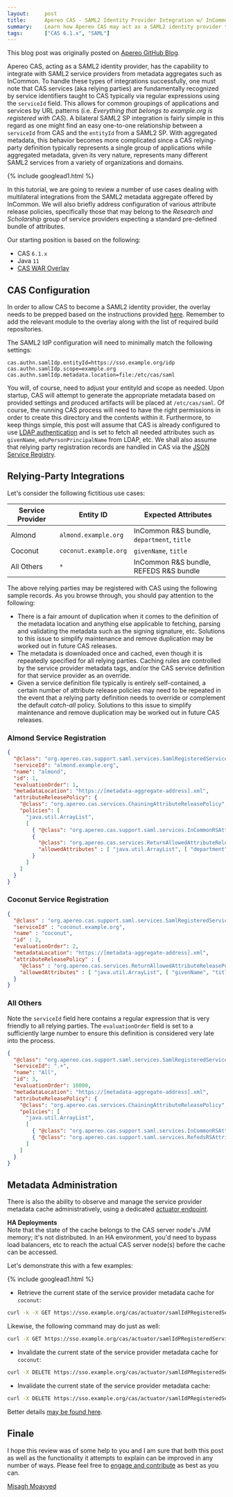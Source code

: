 ```yaml
---
layout:     post
title:      Apereo CAS - SAML2 Identity Provider Integration w/ InCommon
summary:    Learn how Apereo CAS may act as a SAML2 identity provider to integrate with service providers from metadata aggregates such as InCommon with various attribute release policies for research and scholarship, etc.
tags:       ["CAS 6.1.x", "SAML"]
---
```


<div class="alert alert-success"><i class="far fa-lightbulb"></i> This blog post was originally posted on <a href="https://github.com/apereo/apereo.github.io">Apereo GitHub Blog</a>.</div>

Apereo CAS, acting as a SAML2 identity provider, has the capability to integrate with SAML2 service providers from metadata aggregates such as InCommon. To handle these types of integrations successfully, one must note that CAS services (aka relying parties) are fundamentally recognized by service identifiers taught to CAS typically via regular expressions using the `serviceId` field. This allows for common groupings of applications and services by URL patterns (i.e. *Everything that belongs to example.org is registered with CAS*). A bilateral SAML2 SP integration is fairly simple in this regard as one might find an easy one-to-one relationship between a `serviceId` from CAS and the `entityId` from a SAML2 SP. With aggregated metadata, this behavior becomes more complicated since a CAS relying-party definition typically represents a single group of applications while aggregated metadata, given its very nature, represents many different SAML2 services from a variety of organizations and domains.

{% include googlead1.html  %}

In this tutorial, we are going to review a number of use cases dealing with multilateral integrations from the SAML2 metadata aggregate offered by InCommon. We will also briefly address configuration of various attribute release policies, specifically those that may belong to the *Research and Scholarship* group of service providers expecting a standard pre-defined bundle of attributes.

Our starting position is based on the following:

- CAS `6.1.x`
- Java `11`
- [CAS WAR Overlay](https://github.com/apereo/cas-overlay-template)

## CAS Configuration

In order to allow CAS to become a SAML2 identity provider, the overlay needs to be prepped based on the instructions provided [here](https://apereo.github.io/cas/6.1.x/installation/Configuring-SAML2-Authentication.html). Remember to add the relevant module to the overlay along with the list of required build repositories.

The SAML2 IdP configuration will need to minimally match the following settings:

```properties
cas.authn.samlIdp.entityId=https://sso.example.org/idp
cas.authn.samlIdp.scope=example.org
cas.authn.samlIdp.metadata.location=file:/etc/cas/saml
```

You will, of course, need to adjust your entityId and scope as needed. Upon startup, CAS will attempt to generate the appropriate metadata based on provided settings and produced artifacts will be placed at `/etc/cas/saml`. Of course, the running CAS process will need to have the right permissions in order to create this directory and the contents within it. Furthermore, to keep things simple, this post will assume that CAS is already configured to use [LDAP authentication](https://apereo.github.io/cas/6.1.x/installation/LDAP-Authentication.html) and is set to fetch all needed attributes such as `givenName`, `eduPersonPrincipalName` from LDAP, etc. We shall also assume that relying party registration records are handled in CAS via the [JSON Service Registry](https://apereo.github.io/cas/6.1.x/services/JSON-Service-Management.html).

## Relying-Party Integrations

Let's consider the following fictitious use cases:

| Service Provider  | Entity ID             | Expected Attributes
| ----------------- | --------------------- | ------------------------------------------
| Almond            | `almond.example.org`  | InCommon R&S bundle, `department`, `title`
| Coconut           | `coconut.example.org` | `givenName`, `title`
| All Others        | `*`                   | InCommon R&S bundle, REFEDS R&S bundle

The above relying parties may be registered with CAS using the following sample records. As you browse through, you should pay attention to the following:

- There is a fair amount of duplication when it comes to the definition of the metadata location and anything else applicable to fetching, parsing and validating the metadata such as the signing signature, etc. Solutions to this issue to simplify maintenance and remove duplication may be worked out in future CAS releases.
- The metadata is downloaded once and cached, even though it is repeatedly specified for all relying parties. Caching rules are controlled by the service provider metadata tags, and/or the CAS service definition for that service provider as an override.
- Given a service definition file typically is entirely self-contained, a certain number of attribute release policies may need to be repeated in the event that a relying party definition needs to override or complement the default *catch-all* policy. Solutions to this issue to simplify maintenance and remove duplication may be worked out in future CAS releases.

### Almond Service Registration

```json
{
  "@class": "org.apereo.cas.support.saml.services.SamlRegisteredService",
  "serviceId": "almond.example.org",
  "name": "almond",
  "id": 1,
  "evaluationOrder": 1,
  "metadataLocation": "https://[metadata-aggregate-address].xml",
  "attributeReleasePolicy": {
    "@class": "org.apereo.cas.services.ChainingAttributeReleasePolicy",
    "policies": [
      "java.util.ArrayList",
      [
        { "@class": "org.apereo.cas.support.saml.services.InCommonRSAttributeReleasePolicy" },
        {
          "@class": "org.apereo.cas.services.ReturnAllowedAttributeReleasePolicy",
          "allowedAttributes" : [ "java.util.ArrayList", [ "department", "title" ] ]
        }
      ]
    ]
  }
}
```

### Coconut Service Registration

```json
{
  "@class" : "org.apereo.cas.support.saml.services.SamlRegisteredService",
  "serviceId" : "coconut.example.org",
  "name" : "coconut",
  "id" : 2,
  "evaluationOrder": 2,
  "metadataLocation": "https://[metadata-aggregate-address].xml",
  "attributeReleasePolicy" : {
    "@class" : "org.apereo.cas.services.ReturnAllowedAttributeReleasePolicy",
    "allowedAttributes" : [ "java.util.ArrayList", [ "givenName", "title" ] ]
  }
}
```

### All Others

Note the `serviceId` field here contains a regular expression that is very friendly to all relying parties. The `evaluationOrder` field is set to a sufficiently large number to ensure this definition is considered very late into the process.

```json
{
  "@class": "org.apereo.cas.support.saml.services.SamlRegisteredService",
  "serviceId": ".+",
  "name": "All",
  "id": 3,
  "evaluationOrder": 10000,
  "metadataLocation": "https://[metadata-aggregate-address].xml",
  "attributeReleasePolicy": {
    "@class": "org.apereo.cas.services.ChainingAttributeReleasePolicy",
    "policies": [
      "java.util.ArrayList",
      [
        { "@class": "org.apereo.cas.support.saml.services.InCommonRSAttributeReleasePolicy" },
        { "@class": "org.apereo.cas.support.saml.services.RefedsRSAttributeReleasePolicy" }
      ]
    ]
  }
}
```

## Metadata Administration

There is also the ability to observe and manage the service provider metadata cache administratively, using a dedicated [actuator endpoint](/2018/11/06/cas6-admin-endpoints-security/). 

<div class="alert alert-success">
  <strong>HA Deployments</strong><br/>Note that the state of the cache belongs to the CAS server node's JVM memory; it's not distributed. In an HA environment, you'd need to bypass load balancers, etc to reach the actual CAS server node(s) before the cache can be accessed.
</div>

Let's demonstrate this with a few examples:

{% include googlead1.html  %}

- Retrieve the current state of the service provider metadata cache for `coconut`:

```bash
curl -k -X GET https://sso.example.org/cas/actuator/samlIdPRegisteredServiceMetadataCache?serviceId=All'&'entityId=coconut.example.org
```

Likewise, the following command may do just as well:

```bash
curl -X GET https://sso.example.org/cas/actuator/samlIdPRegisteredServiceMetadataCache?serviceId=coconut
```

- Invalidate the current state of the service provider metadata cache for `coconut`:

```bash
curl -X DELETE https://sso.example.org/cas/actuator/samlIdPRegisteredServiceMetadataCache?serviceId=coconut
```

- Invalidate the current state of the service provider metadata cache:

```bash
curl -X DELETE https://sso.example.org/cas/actuator/samlIdPRegisteredServiceMetadataCache
```

Better details [may be found here](https://apereo.github.io/cas/6.1.x/installation/Configuring-SAML2-DynamicMetadata.html#administrative-endpoints).

## Finale

I hope this review was of some help to you and I am sure that both this post as well as the functionality it attempts to explain can be improved in any number of ways. Please feel free to [engage and contribute](https://apereo.github.io/cas/developer/Contributor-Guidelines.html) as best as you can.

[Misagh Moayyed](https://fawnoos.com)
